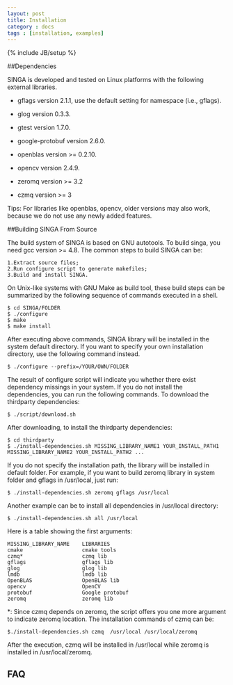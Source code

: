 ```yaml
---
layout: post
title: Installation
category : docs
tags : [installation, examples]
---
```

{% include JB/setup %}

##Dependencies

SINGA is developed and tested on Linux platforms with the following external libraries.

  * gflags version 2.1.1, use the default setting for namespace (i.e., gflags).

  * glog version 0.3.3.

  * gtest version 1.7.0.

  * google-protobuf version 2.6.0.

  * openblas version >= 0.2.10.

  * opencv version 2.4.9.

  * zeromq version >= 3.2

  * czmq version >= 3

Tips:
For libraries like openblas, opencv, older versions may also work, because we do not use any newly added features.


##Building SINGA From Source

The build system of SINGA is based on GNU autotools. To build singa, you need gcc version >= 4.8.
The common steps to build SINGA can be:

	1.Extract source files;
	2.Run configure script to generate makefiles;
	3.Build and install SINGA.

On Unix-like systems with GNU Make as build tool, these build steps can be summarized by the following sequence of commands executed in a shell.

	$ cd SINGA/FOLDER
	$ ./configure
	$ make
	$ make install

After executing above commands, SINGA library will be installed in the system default directory.
If you want to specify your own installation directory, use the following command instead.

	$ ./configure --prefix=/YOUR/OWN/FOLDER

The result of configure script will indicate you whether there exist dependency missings in your system.
If you do not install the dependencies, you can run the following commands.
To download the thirdparty dependencies:

	$ ./script/download.sh

After downloading, to install the thirdparty dependencies:

	$ cd thirdparty
	$ ./install-dependencies.sh MISSING_LIBRARY_NAME1 YOUR_INSTALL_PATH1 MISSING_LIBRARY_NAME2 YOUR_INSTALL_PATH2 ...

If you do not specify the installation path, the library will be installed in default folder.
For example, if you want to build zeromq library in system folder and gflags in /usr/local, just run:

	$ ./install-dependencies.sh zeromq gflags /usr/local

Another example can be to install all dependencies in /usr/local directory:

	$ ./install-dependencies.sh all /usr/local

Here is a table showing the first arguments:

	MISSING_LIBRARY_NAME	LIBRARIES
	cmake					cmake tools
	czmq*					czmq lib
	gflags					gflags lib
	glog					glog lib
	lmdb					lmdb lib
	OpenBLAS				OpenBLAS lib
	opencv					OpenCV
	protobuf				Google protobuf
	zeromq					zeromq lib

*: Since czmq depends on zeromq, the script offers you one more argument to indicate zeromq location.
The installation commands of czmq can be:

    $./install-dependencies.sh czmq  /usr/local /usr/local/zeromq

After the execution, czmq will be installed in /usr/local while zeromq is installed in /usr/local/zeromq.

## FAQ
